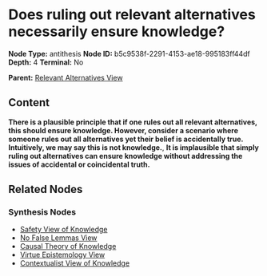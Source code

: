 # Does ruling out relevant alternatives necessarily ensure knowledge?

**Node Type:** antithesis
**Node ID:** b5c9538f-2291-4153-ae18-995183ff44df
**Depth:** 4
**Terminal:** No

**Parent:** [Relevant Alternatives View](relevant-alternatives-view-synthesis-5c5810f3-b767-4139-b35c-215b05a51060.md)

## Content

**There is a plausible principle that if one rules out all relevant alternatives, this should ensure knowledge. However, consider a scenario where someone rules out all alternatives yet their belief is accidentally true. Intuitively, we may say this is not knowledge.**, **It is implausible that simply ruling out alternatives can ensure knowledge without addressing the issues of accidental or coincidental truth.**

## Related Nodes

### Synthesis Nodes

- [Safety View of Knowledge](safety-view-of-knowledge-synthesis-37bc7d84-7c3b-4071-b57e-b501d0dc51e2.md)
- [No False Lemmas View](no-false-lemmas-view-synthesis-5670d6e3-c4e4-444c-b96c-873c8eb178aa.md)
- [Causal Theory of Knowledge](causal-theory-of-knowledge-synthesis-fc3d7c1c-0f33-4a83-8cf7-595db71c6621.md)
- [Virtue Epistemology View](virtue-epistemology-view-synthesis-81da77d2-bb41-4984-8304-e84fa4efb7e8.md)
- [Contextualist View of Knowledge](contextualist-view-of-knowledge-synthesis-7b4614e8-cc22-4fa1-838b-e848cc6497c7.md)

